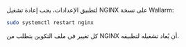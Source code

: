 لتطبيق الإعدادات، يجب إعادة تشغيل NGINX على نسخة Wallarm:

``` bash
sudo systemctl restart nginx
```

كل تغيير في ملف التكوين يتطلب من NGINX أن يُعاد تشغيله لتطبيقه.